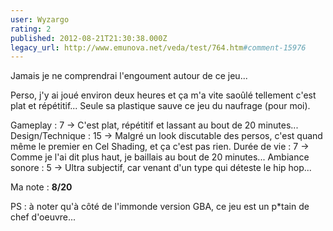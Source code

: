 ```yaml
---
user: Wyzargo
rating: 2
published: 2012-08-21T21:30:38.000Z
legacy_url: http://www.emunova.net/veda/test/764.htm#comment-15976
---
```

Jamais je ne comprendrai l'engoument autour de ce jeu... 

Perso, j'y ai joué environ deux heures et ça m'a vite saoûlé tellement c'est plat et répétitif... 
Seule sa plastique sauve ce jeu du naufrage (pour moi).

Gameplay : 7 -\> C'est plat, répétitif et lassant au bout de 20 minutes...
Design/Technique : 15 -\> Malgré un look discutable des persos, c'est quand même le premier en Cel Shading, et ça c'est pas rien.
Durée de vie : 7 -\> Comme je l'ai dit plus haut, je baillais au bout de 20 minutes...
Ambiance sonore : 5 -\> Ultra subjectif, car venant d'un type qui déteste le hip hop...

Ma note : **8/20**

PS : à noter qu'à côté de l'immonde version GBA, ce jeu est un p\*tain de chef d'oeuvre...